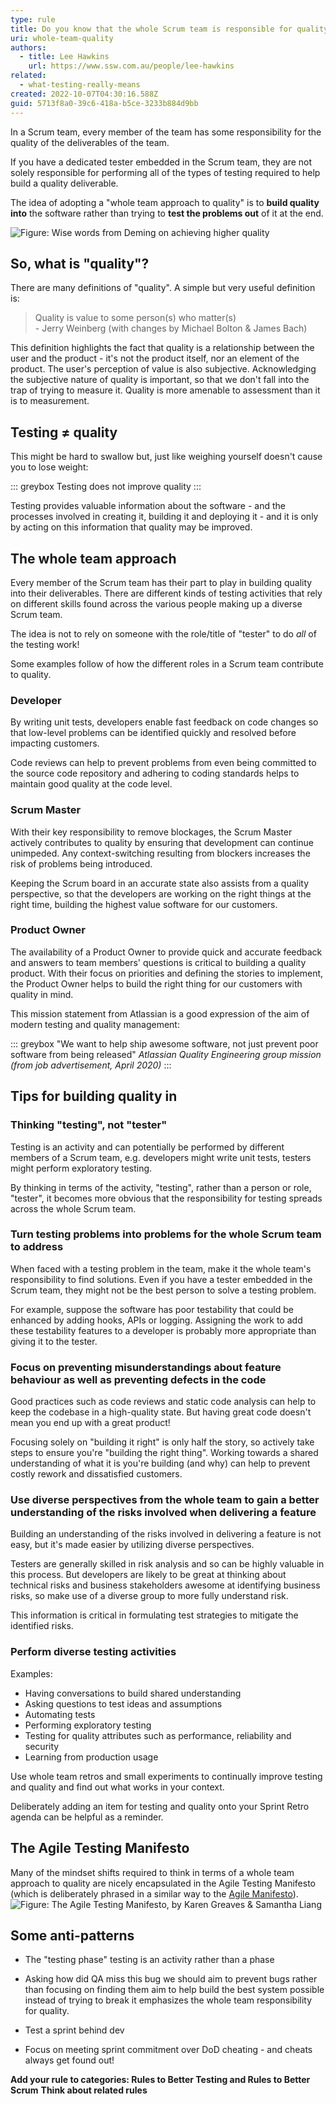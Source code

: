 ```yaml
---
type: rule
title: Do you know that the whole Scrum team is responsible for quality?
uri: whole-team-quality
authors:
  - title: Lee Hawkins
    url: https://www.ssw.com.au/people/lee-hawkins
related:
  - what-testing-really-means
created: 2022-10-07T04:30:16.588Z
guid: 5713f8a0-39c6-418a-b5ce-3233b884d9bb
---
```

In a Scrum team, every member of the team has some responsibility for the quality of the deliverables of the team.

If you have a dedicated tester embedded in the Scrum team, they are not solely responsible for performing all of the types of testing required to help build a quality deliverable.

The idea of adopting a "whole team approach to quality" is to **build quality into** the software rather than trying to **test the problems out** of it at the end.

<!--endintro-->

![Figure: Wise words from Deming on achieving higher quality](build-quality-in.jpg)

## So, what is "quality"?

There are many definitions of "quality". A simple but very useful definition is:

> Quality is value to some person(s) who matter(s)\
>     - Jerry Weinberg (with changes by Michael Bolton & James Bach)

This definition highlights the fact that quality is a relationship between the user and the product - it's not the product itself, nor an element of the product. The user's perception of value is also subjective. Acknowledging the subjective nature of quality is important, so that we don't fall into the trap of trying to measure it. Quality is more amenable to assessment than it is to measurement.

## Testing &ne; quality

This might be hard to swallow but, just like weighing yourself doesn't cause you to lose weight: 

::: greybox
Testing does not improve quality 
:::

Testing provides valuable information about the software - and the processes involved in creating it, building it and deploying it - and it is only by acting on this information that quality may be improved.

## The whole team approach

Every member of the Scrum team has their part to play in building quality into their deliverables. There are different kinds of testing activities that rely on different skills found across the various people making up a diverse Scrum team. 

The idea is not to rely on someone with the role/title of "tester" to do *all* of the testing work!

Some examples follow of how the different roles in a Scrum team contribute to quality.

### Developer

By writing unit tests, developers enable fast feedback on code changes so that low-level problems can be identified quickly and resolved before impacting customers. 

Code reviews can help to prevent problems from even being committed to the source code repository and adhering to coding standards helps to maintain good quality at the code level.

### Scrum Master

With their key responsibility to remove blockages, the Scrum Master actively contributes to quality by ensuring that development can continue unimpeded. Any context-switching resulting from blockers increases the risk of problems being introduced. 

Keeping the Scrum board in an accurate state also assists from a quality perspective, so that the developers are working on the right things at the right time, building the highest value software for our customers.

### Product Owner

The availability of a Product Owner to provide quick and accurate feedback and answers to team members' questions is critical to building a quality product. With their focus on priorities and defining the stories to implement, the Product Owner helps to build the right thing for our customers with quality in mind.

This mission statement from Atlassian is a good expression of the aim of modern testing and quality management:

::: greybox
"We want to help ship awesome software, not just prevent poor software from being released"
*Atlassian Quality Engineering group mission (from job advertisement, April 2020)*
:::

## Tips for building quality in

### Thinking "testing", not "tester"

Testing is an activity and can potentially be performed by different members of a Scrum team, e.g. developers might write unit tests, testers might perform exploratory testing. 

By thinking in terms of the activity, "testing", rather than a person or role, "tester", it becomes more obvious that the responsibility for testing spreads across the whole Scrum team.

### Turn testing problems into problems for the whole Scrum team to address

When faced with a testing problem in the team, make it the whole team's responsibility to find solutions. Even if you have a tester embedded in the Scrum team, they might not be the best person to solve a testing problem. 

For example, suppose the software has poor testability that could be enhanced by adding hooks, APIs or logging. Assigning the work to add these testability features to a developer is probably more appropriate than giving it to the tester.

### Focus on preventing misunderstandings about feature behaviour as well as preventing defects in the code

Good practices such as code reviews and static code analysis can help to keep the codebase in a high-quality state. But having great code doesn't mean you end up with a great product! 

Focusing solely on "building it right" is only half the story, so actively take steps to ensure you're "building the right thing". Working towards a shared understanding of what it is you're building (and why) can help to prevent costly rework and dissatisfied customers.

### Use diverse perspectives from the whole team to gain a better understanding of the risks involved when delivering a feature

Building an understanding of the risks involved in delivering a feature is not easy, but it's made easier by utilizing diverse perspectives. 

Testers are generally skilled in risk analysis and so can be highly valuable in this process. But developers are likely to be great at thinking about technical risks and business stakeholders awesome at identifying business risks, so make use of a diverse group to more fully understand risk. 

This information is critical in formulating test strategies to mitigate the identified risks.

### Perform diverse testing activities

Examples:

* Having conversations to build shared understanding
* Asking questions to test ideas and assumptions
* Automating tests
* Performing exploratory testing
* Testing for quality attributes such as performance, reliability and security
* Learning from production usage

Use whole team retros and small experiments to continually improve testing and quality and find out what works in your context. 

Deliberately adding an item for testing and quality onto your Sprint Retro agenda can be helpful as a reminder.

## The Agile Testing Manifesto

Many of the mindset shifts required to think in terms of a whole team approach to quality are nicely encapsulated in the Agile Testing Manifesto (which is deliberately phrased in a similar way to the [Agile Manifesto](https://agilemanifesto.org/)).
![Figure: The Agile Testing Manifesto, by Karen Greaves & Samantha Liang](agile-testing-manifesto.jpg)

## Some anti-patterns

* The "testing phase"
testing is an activity rather than a phase

* Asking how did QA miss this bug
we should aim to prevent bugs rather than focusing on finding them
aim to help build the best system possible instead of trying to break it
emphasizes the whole team responsibility for quality.
* Test a sprint behind dev
* Focus on meeting sprint commitment over DoD
  cheating - and cheats always get found out!

**Add your rule to categories: Rules to Better Testing and Rules to Better Scrum**
 **Think about related rules**